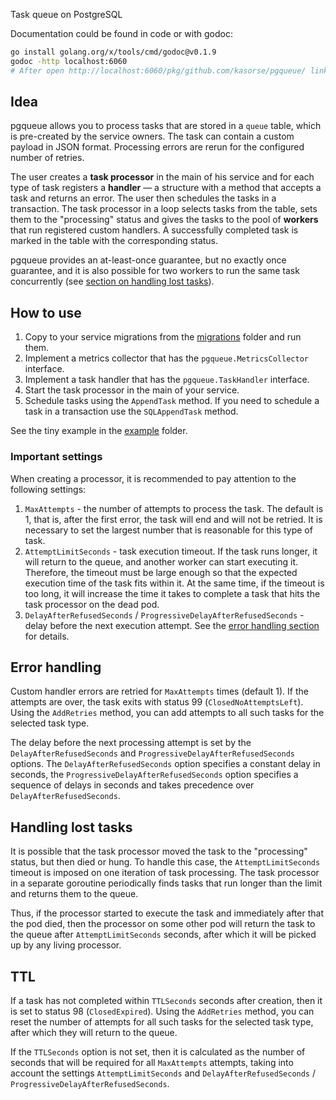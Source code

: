 Task queue on PostgreSQL

Documentation could be found in code or with godoc:
```bash
go install golang.org/x/tools/cmd/godoc@v0.1.9
godoc -http localhost:6060
# After open http://localhost:6060/pkg/github.com/kasorse/pgqueue/ link
```


## Idea

pgqueue allows you to process tasks that are stored in a `queue` table, which 
is pre-created by the service owners. The task can contain a custom payload in 
JSON format. Processing errors are rerun for the configured number of retries.

The user creates a **task processor** in the main of his service and for each 
type of task registers a **handler** — a structure with a method that accepts 
a task and returns an error. The user then schedules the tasks in a transaction. 
The task processor in a loop selects tasks from the table, sets them to the 
"processing" status and gives the tasks to the pool of **workers** that run 
registered custom handlers. A successfully completed task is marked in the table 
with the corresponding status.

pgqueue provides an at-least-once guarantee, but no exactly once guarantee, and 
it is also possible for two workers to run the same task concurrently 
(see [section on handling lost tasks](#handling-lost-tasks)).

## How to use

1. Copy to your service migrations from the [migrations](migrations) folder and run them.
2. Implement a metrics collector that has the `pgqueue.MetricsCollector` interface.
3. Implement a task handler that has the `pgqueue.TaskHandler` interface.
4. Start the task processor in the main of your service.
5. Schedule tasks using the `AppendTask` method. If you need to schedule a task 
in a transaction use the `SQLAppendTask` method.

See the tiny example in the [example](example) folder.

### Important settings

When creating a processor, it is recommended to pay attention to the following 
settings:
1. `MaxAttempts` - the number of attempts to process the task. The default is 1, 
that is, after the first error, the task will end and will not be retried. It is 
necessary to set the largest number that is reasonable for this type of task.
2. `AttemptLimitSeconds` - task execution timeout. If the task runs longer, it will 
return to the queue, and another worker can start executing it. Therefore, the 
timeout must be large enough so that the expected execution time of the task fits 
within it. At the same time, if the timeout is too long, it will increase the time 
it takes to complete a task that hits the task processor on the dead pod.
3. `DelayAfterRefusedSeconds` / `ProgressiveDelayAfterRefusedSeconds` - delay before 
the next execution attempt. See the [error handling section](#error-handling) for details.

## Error handling

Custom handler errors are retried for `MaxAttempts` times (default 1). If the attempts 
are over, the task exits with status 99 (`ClosedNoAttemptsLeft`). Using the `AddRetries` 
method, you can add attempts to all such tasks for the selected task type.

The delay before the next processing attempt is set by the `DelayAfterRefusedSeconds` 
and `ProgressiveDelayAfterRefusedSeconds` options. The `DelayAfterRefusedSeconds` 
option specifies a constant delay in seconds, the `ProgressiveDelayAfterRefusedSeconds` 
option  specifies a sequence of delays in seconds and takes precedence over 
`DelayAfterRefusedSeconds`.

## Handling lost tasks

It is possible that the task processor moved the task to the "processing" status, 
but then died or hung. To handle this case, the `AttemptLimitSeconds` timeout is 
imposed on one iteration of task processing. The task processor in a separate goroutine 
periodically finds tasks that run longer than the limit and returns them to the queue.

Thus, if the processor started to execute the task and immediately after that the 
pod died, then the processor on some other pod will return the task to the queue after 
`AttemptLimitSeconds` seconds, after which it will be picked up by any living processor.

## TTL

If a task has not completed within `TTLSeconds` seconds after creation, then it is set 
to status 98 (`ClosedExpired`). Using the `AddRetries` method, you can reset the number 
of attempts for all such tasks for the selected task type, after which they will return 
to the queue.

If the `TTLSeconds` option is not set, then it is calculated as the number of seconds 
that will be required for all `MaxAttempts` attempts, taking into account the settings 
`AttemptLimitSeconds` and `DelayAfterRefusedSeconds` / `ProgressiveDelayAfterRefusedSeconds`.
